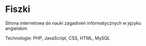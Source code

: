 # Fiszki

Strona internetowa do nauki zagadnień informatycznych w języku angielskim

Technologie:
PHP, JavaScript, CSS, HTML, MySQL
